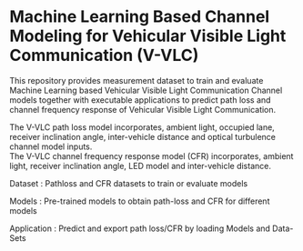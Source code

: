 # Machine Learning Based Channel Modeling for Vehicular Visible Light Communication (V-VLC)

This repository provides measurement dataset to train and evaluate Machine Learning based Vehicular Visible Light Communication Channel models together with executable applications to predict path loss and channel frequency response of Vehicular Visible Light Communication. 

The V-VLC path loss model incorporates, ambient light, occupied lane, receiver inclination angle, inter-vehicle distance and optical turbulence channel model inputs.\
The V-VLC channel frequency response model (CFR) incorporates, ambient light, receiver inclination angle, LED model and inter-vehicle distance. 

Dataset : Pathloss and CFR datasets to train or evaluate models

Models : Pre-trained models to obtain path-loss and CFR for different models

Application : Predict and export path loss/CFR by loading Models and Data-Sets  
